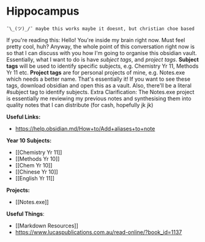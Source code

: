 # Hippocampus
	
	¯\_(ツ)_/¯ maybe this works maybe it doesnt, but christian choe based

If you're reading this:
	Hello! You're inside my brain right now. Must feel pretty cool, huh?
	Anyway, the whole point of this conversation right now is so that I can discuss with you how I'm going to organise this obsidian vault.
	Essentially, what I want to do is have *subject tags*, and *project tags*.
	**Subject tags** will be used to identify specific subjects, e.g. Chemistry Yr 11, Methods Yr 11 etc.
	**Project tags** are for personal projects of mine, e.g. Notes.exe which needs a better name.
	That's essentially it! If you want to see these tags, download obsidian and open this as a vault.
	Also, there'll be a literal #subject tag to identify subjects.
Extra Clarification:
	The Notes.exe project is essentially me reviewing my previous notes and synthesising them into quality notes that I can distribute (for cash, hopefully jk jk)

**Useful Links:**
* https://help.obsidian.md/How+to/Add+aliases+to+note


**Year 10 Subjects:**

* [[Chemistry Yr 11]]
* [[Methods Yr 10]]
* [[Chem Yr 10]]
* [[Chinese Yr 10]]
* [[English Yr 11]]


**Projects:**

* [[Notes.exe]]


**Useful Things**:

* [[Markdown Resources]]
* https://www.lucaspublications.com.au/read-online/?book_id=1137